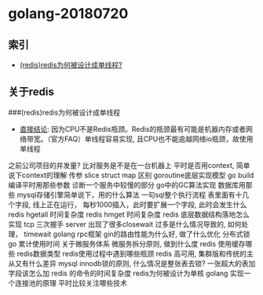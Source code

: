 # golang-20180720

## 索引
- [(redis)redis为何被设计成单线程?](#redisredis为何被设计成单线程)

## 关于redis

###(redis)redis为何被设计成单线程
- [直接结论](https://blog.csdn.net/qqqqq1993qqqqq/article/details/77538202): 因为CPU不是Redis瓶颈。Redis的瓶颈最有可能是机器内存或者网络带宽。（官方FAQ）单线程容易实现, 且CPU也不能逾越网络io瓶颈，故使用单线程

之前公司项目的并发量?
比对服务是不是在一台机器上
平时是否用context, 简单说下context的理解
传参 slice struct map 区别
goroutine底层实现模型
go build 编译平时用那些参数
诊断一个服务中较慢的部分
go中的GC算法实现
数据库用那些
mysql存储引擎简单说下，用的什么算法
一句sql整个执行流程
表里面有十几个字段, 线上正在运行， 每秒1000插入，此时要扩展一个字段, 此时会发生什么
redis hgetall 时间复杂度
redis hmget 时间复杂度
redis 底层数据结构落地怎么实现
tcp 三次握手
server 出现了很多closewait 过多是什么情况导致的, 如何处理， timewait
golang rpc框架
gin的路由性能为什么好, 做了什么优化
分布式锁
go 累计使用时间
关于微服务体系
微服务拆分原则, 做到什么度
redis 使用缓存哪些
redis数据类型
redis使用过程中遇到哪些瓶颈
redis 高可用, 集群版和传统的主从又有什么差异
mysql innodb锁的原则, 什么情况是整张表去锁?
一张超大的表加字段该怎么加
redis 的命令的时间复杂度
redis为何被设计为单核
golang 实现一个连接池的原理
平时比较关注哪些技术

